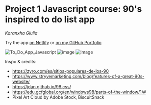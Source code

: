 # Project 1 Javascript course: 90's inspired to do list app

_Karanxha Giulia_

Try the app [on Netlify](https://karanxhagiulia.netlify.app/) or [on my GitHub Portfolio](https://karanxhagiulia.github.io/Project1_Javascript_ToDoList/)

![To_Do_App_Javascript](https://github.com/karanxhagiulia/Project1_Javascript_ToDoList/assets/96819403/154573ca-bac3-4f56-a09e-0378019393df)
![image](https://github.com/karanxhagiulia/Project1_Javascript_ToDoList/assets/96819403/a6f3d5d1-7c3a-46d0-9dcb-fb3205e4d5c9)
![image](https://github.com/karanxhagiulia/Project1_Javascript_ToDoList/assets/96819403/fb9c0377-4835-413b-b5ed-3a21770d70eb)

Inspo & credits:
* https://zyro.com/es/sitios-populares-de-los-90
* https://www.stryvemarketing.com/blog/features-of-a-great-90s-website/
* https://jdan.github.io/98.css/
* https://edu.gcfglobal.org/en/windows98/parts-of-the-window/1/#
* Pixel Art Cloud by Adobe Stock, BiscuitSnack
